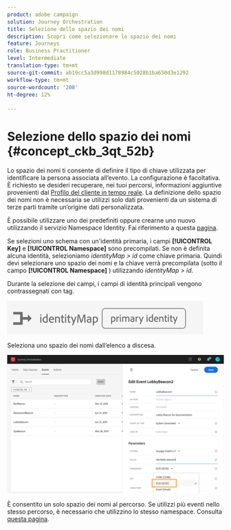 ```yaml
---
product: adobe campaign
solution: Journey Orchestration
title: Selezione dello spazio dei nomi
description: Scopri come selezionare lo spazio dei nomi
feature: Journeys
role: Business Practitioner
level: Intermediate
translation-type: tm+mt
source-git-commit: ab19cc5a3d998d1178984c5028b1ba650d3e1292
workflow-type: tm+mt
source-wordcount: '208'
ht-degree: 12%

---
```



# Selezione dello spazio dei nomi {#concept_ckb_3qt_52b}

Lo spazio dei nomi ti consente di definire il tipo di chiave utilizzata per identificare la persona associata all’evento. La configurazione è facoltativa. È richiesto se desideri recuperare, nei tuoi percorsi, informazioni aggiuntive provenienti dal [Profilo del cliente in tempo reale](https://docs.adobe.com/content/help/it-IT/experience-platform/profile/home.html). La definizione dello spazio dei nomi non è necessaria se utilizzi solo dati provenienti da un sistema di terze parti tramite un’origine dati personalizzata.

È possibile utilizzare uno dei predefiniti oppure crearne uno nuovo utilizzando il servizio Namespace Identity. Fai riferimento a questa [pagina](https://docs.adobe.com/content/help/it-IT/experience-platform/identity/home.html).

Se selezioni uno schema con un&#39;identità primaria, i campi **[!UICONTROL Key]** e **[!UICONTROL Namespace]** sono precompilati. Se non è definita alcuna identità, selezioniamo _identityMap > id_ come chiave primaria. Quindi devi selezionare uno spazio dei nomi e la chiave verrà precompilata (sotto il campo **[!UICONTROL Namespace]** ) utilizzando _identityMap > id_.

Durante la selezione dei campi, i campi di identità principali vengono contrassegnati con tag.

![](../assets/primary-identity.png)


Seleziona uno spazio dei nomi dall’elenco a discesa.

![](../assets/journey17.png)

È consentito un solo spazio dei nomi al percorso. Se utilizzi più eventi nello stesso percorso, è necessario che utilizzino lo stesso namespace. Consulta [questa pagina](../building-journeys/journey.md).
